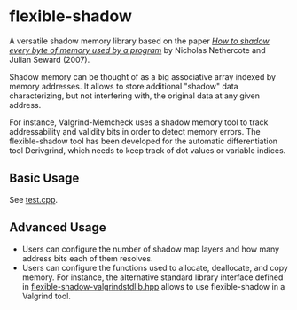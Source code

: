flexible-shadow
===============

A versatile shadow memory library based on the paper 
[*How to shadow every byte of memory used by a program*](https://valgrind.org/docs/shadow-memory2007.pdf)
by Nicholas Nethercote and Julian Seward (2007).

Shadow memory can be thought of as a big associative array
indexed by memory addresses. It allows to store additional 
"shadow" data characterizing, but not interfering with, the 
original data at any given address.

For instance, Valgrind-Memcheck uses a shadow memory tool to track 
addressability and validity bits in order to detect memory errors.
The flexible-shadow tool has been developed for the automatic 
differentiation tool Derivgrind, which needs to keep track of dot 
values or variable indices.

Basic Usage
-----------
See [test.cpp](test.cpp).

Advanced Usage
--------------
- Users can configure the number of shadow map layers and how many address
  bits each of them resolves.
- Users can configure the functions used to allocate, deallocate, and copy
  memory. For instance, the alternative standard library interface defined in
  [flexible-shadow-valgrindstdlib.hpp](flexible-shadow-valgrindstdlib.hpp)
  allows to use flexible-shadow in a Valgrind tool.
